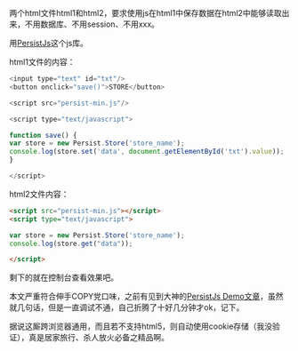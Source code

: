 两个html文件html1和html2，要求使用js在html1中保存数据在html2中能够读取出来，不用数据库、不用session、不用xxx。

用[PersistJs](https://github.com/jeremydurham/persist-js)这个js库。



html1文件的内容：

```js
<input type="text" id="txt"/>
<button onclick="save()">STORE</button>

<script src="persist-min.js"/>

<script type="text/javascript">

function save() {
var store = new Persist.Store('store_name');
console.log(store.set('data', document.getElementById('txt').value));
}

</script>
```



html2文件内容：

```html
<script src="persist-min.js"></script>
<script type="text/javascript">

var store = new Persist.Store('store_name');
console.log(store.get("data"));

</script>
```



剩下的就在控制台查看效果吧。

本文严重符合伸手COPY党口味，之前有见到大神的[PersistJs Demo文章](http://blog.csdn.net/yuanyuan_sun/article/details/38385427)，虽然就几句话，但是一直调试不通，自己折腾了十好几分钟才ok，记下。

据说这厮跨浏览器通用，而且若不支持html5，则自动使用cookie存储（我没验证），真是居家旅行、杀人放火必备之精品啊。